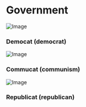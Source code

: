 # Government

![Image](https://github.com/unitedkittens/site/blob/gh-pages/democat.jpg)
### Democat (democrat)

![Image](https://github.com/unitedkittens/site/blob/gh-pages/comucat.jpg)
### Commucat (communism)

![Image](https://github.com/unitedkittens/site/blob/gh-pages/republicat.jpg)
### Republicat (republican)
